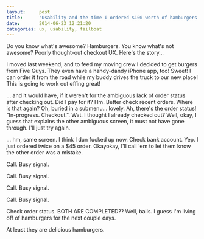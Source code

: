 ```yaml
---
layout:     post
title:      "Usability and the time I ordered $100 worth of hamburgers."
date:       2014-06-23 12:21:20
categories: ux, usability, failboat
---
```


Do you know what's awesome? Hamburgers. You know what's not awesome? Poorly thought-out checkout UX. Here's the story...

I moved last weekend, and to feed my moving crew I decided to get burgers from Five Guys. They even have a handy-dandy iPhone app, too! Sweet! I can order it from the road while my buddy drives the truck to our new place! This is going to work out effing great!

... and it would have, if it weren't for the ambiguous lack of order status after checking out. Did I pay for it? Hm. Better check recent orders. Where is that again? Oh, buried in a submenu... lovely. Ah, there's the order status! "In-progress. Checkout.". Wat. I thought I already checked out? Well, okay, I guess that explains the other ambiguous screen, it must not have gone through. I'll just try again.

... hm, same screen. I think I dun fucked up now. Check bank account. Yep. I just ordered twice on a $45 order. Okayokay, I'll call 'em to let them know the other order was a mistake.

Call. Busy signal.

Call. Busy signal.

Call. Busy signal.

Call. Busy signal.

Check order status. BOTH ARE COMPLETED?? Well, balls. I guess I'm living off of hamburgers for the next couple days.

At least they are delicious hamburgers.